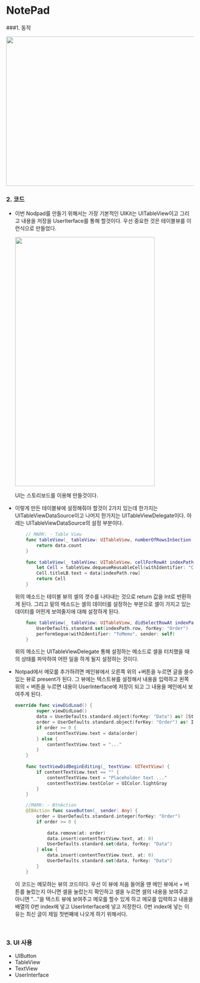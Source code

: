 # NotePad

###1. 동작

<img src="https://simajune.github.io/img/posting/NotePad.gif" width="600px" height="400px"/>



### 2. 코드 

- 이번 Nodpad를 만들기 위해서는 가장 기본적인 UIKit는 UITableView이고 그리고 내용을 저장을 UserIterface를 통해 할것이다.  우선 중요한 것은 테이블뷰를 이런식으로 만들었다. 

  <img src="https://simajune.github.io/img/posting/NotePad1.png" width="375px" height="667px"/>

  UI는 스토리보드를 이용해 만들것이다.

- 이렇게 만든 테이블뷰에 설정해줘야 할것이 2가지 있는데 한가지는 UITableViewDataSource이고 나머지 한가지는 UITableViewDelegate이다. 아래는 UITableViewDataSource의 설정 부분이다.

  ```swift
      // MARK: - Table View
      func tableView(_ tableView: UITableView, numberOfRowsInSection section: Int) -> Int {
          return data.count
      }
      
      func tableView(_ tableView: UITableView, cellForRowAt indexPath: IndexPath) -> UITableViewCell {
          let Cell = tableView.dequeueReusableCell(withIdentifier: "Cell", for: indexPath) as! MainCell
          Cell.titleLB.text = data[indexPath.row]
          return Cell
      }
  ```

  위의 메소드는 테이블 뷰의 셀의 갯수를 나타내는 것으로 return 값을 Int로 반환하게 된다. 그리고 밑의 메소드는 셀의 데이터를 설정하는 부분으로 셀이 가지고 있는 데이터를 어떤게 보여줄지에 대해 설정하게 된다.

  ```swift
      func tableView(_ tableView: UITableView, didSelectRowAt indexPath: IndexPath) {
          UserDefaults.standard.set(indexPath.row, forKey: "Order")
          performSegue(withIdentifier: "ToMemo", sender: self)
      }
  ```

  위의 메소드는 UITableViewDelegate 통해 설정하는 메소드로 셀을 터치했을 때의 상태를 파악하여 어떤 일을 하게 될지 설정하는 것이다. 

- Notpad에서 메모를 추가하려면 메인뷰에서 오른쪽 위의 +버튼을 누르면 글을 쓸수 있는 뷰로 present가 된다. 그 뷰에는 텍스트뷰를 설정해서 내용을 입력하고 왼쪽 위의 < 버튼을 누르면 내용이 UserInterface에 저장이 되고 그 내용을 메인에서 보여주게 된다.

  ```swift
  override func viewDidLoad() {
          super.viewDidLoad()
          data = UserDefaults.standard.object(forKey: "Data") as? [String] ?? [String]()
          order = UserDefaults.standard.object(forKey: "Order") as! Int
          if order >= 0 {
              contentTextView.text = data[order]
          } else {
              contentTextView.text = "..."
          }
      }
      
      func textViewDidBeginEditing(_ textView: UITextView) {
          if contentTextView.text == "" {
              contentTextView.text = "Placeholder text ..."
              contentTextView.textColor = UIColor.lightGray
          }
      }

      //MARK: - BtnAction
      @IBAction func saveButton(_ sender: Any) {
          order = UserDefaults.standard.integer(forKey: "Order")
          if order >= 0 {
              
              data.remove(at: order)
              data.insert(contentTextView.text, at: 0)
              UserDefaults.standard.set(data, forKey: "Data")
          } else {
              data.insert(contentTextView.text, at: 0)
              UserDefaults.standard.set(data, forKey: "Data")
          }
      }
  ```

  이 코드는 메모하는 뷰의 코드이다. 우선 이 뷰에 처음 들어올 땐 메인 뷰에서 + 버튼를 눌렀는지 아니면 셀을 눌렀는지 확인하고 셀을 누르면 셀의 내용을 보여주고 아니면 "..."을 텍스트 뷰에 보여주고 메모를 할수 있게 하고 메모를 입력하고 내용을 배열의 0번 index에 넣고 UserInterface에 넣고 저장한다. 0번 index에 넣는 이유는 최신 글이 제일 첫번째에 나오게 하기 위해서다.

  ​

### 3. UI 사용

- UIButton
- TableView
- TextView
- UserInterface

